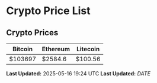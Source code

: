 # Crypto Price List

## Crypto Prices
| Bitcoin | Ethereum | Litecoin |
| ------- | -------- | -------- |
| $103697 | $2584.6 | $100.56 |
**Last Updated:** 2025-05-16 19:24 UTC
**Last Updated:** $DATE$
